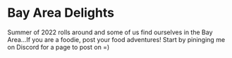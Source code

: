 # Bay Area Delights
Summer of 2022 rolls around and some of us find ourselves in the Bay Area...If you are a foodie, post your food adventures!
Start by pininging me on Discord for a page to post on =)
